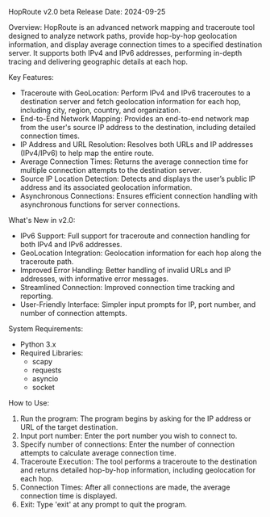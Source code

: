 
HopRoute v2.0 beta
Release Date: 2024-09-25

Overview:
HopRoute is an advanced network mapping and traceroute tool designed to analyze network paths, provide hop-by-hop geolocation information, and display average connection times to a specified destination server. It supports both IPv4 and IPv6 addresses, performing in-depth tracing and delivering geographic details at each hop.

Key Features:
- Traceroute with GeoLocation: Perform IPv4 and IPv6 traceroutes to a destination server and fetch geolocation information for each hop, including city, region, country, and organization.
- End-to-End Network Mapping: Provides an end-to-end network map from the user's source IP address to the destination, including detailed connection times.
- IP Address and URL Resolution: Resolves both URLs and IP addresses (IPv4/IPv6) to help map the entire route.
- Average Connection Times: Returns the average connection time for multiple connection attempts to the destination server.
- Source IP Location Detection: Detects and displays the user’s public IP address and its associated geolocation information.
- Asynchronous Connections: Ensures efficient connection handling with asynchronous functions for server connections.

What's New in v2.0:
- IPv6 Support: Full support for traceroute and connection handling for both IPv4 and IPv6 addresses.
- GeoLocation Integration: Geolocation information for each hop along the traceroute path.
- Improved Error Handling: Better handling of invalid URLs and IP addresses, with informative error messages.
- Streamlined Connection: Improved connection time tracking and reporting.
- User-Friendly Interface: Simpler input prompts for IP, port number, and number of connection attempts.

System Requirements:
- Python 3.x
- Required Libraries:
  - scapy
  - requests
  - asyncio
  - socket

How to Use:
1. Run the program: The program begins by asking for the IP address or URL of the target destination.
2. Input port number: Enter the port number you wish to connect to.
3. Specify number of connections: Enter the number of connection attempts to calculate average connection time.
4. Traceroute Execution: The tool performs a traceroute to the destination and returns detailed hop-by-hop information, including geolocation for each hop.
5. Connection Times: After all connections are made, the average connection time is displayed.
6. Exit: Type 'exit' at any prompt to quit the program.
